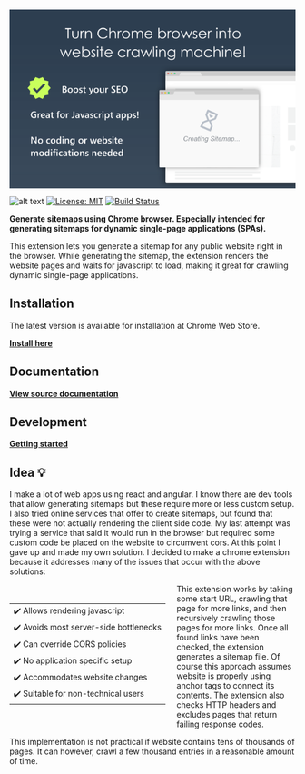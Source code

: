 
<img src="assets/img/promo/screenshot_1.png" alt="Sitemap Generator" style="display:table; margin:10px auto;" />
 
![alt text](https://img.shields.io/badge/latest-v0.0.3-8066d6.svg "version")
[![License: MIT](https://img.shields.io/badge/License-MIT-yellow.svg)](https://opensource.org/licenses/MIT)
[![Build Status](https://travis-ci.org/sneeakco/sitemap-generator.svg?branch=master)](https://travis-ci.org/sneeakco/sitemap-generator)

**Generate sitemaps using Chrome browser. Especially intended for generating sitemaps for dynamic single-page applications (SPAs).**

This extension lets you generate a sitemap for any public website right in the browser. While generating the sitemap, the extension renders the website pages and waits for javascript to load, making it great for crawling dynamic single-page applications.

## Installation

The latest version is available for installation at Chrome Web Store.

**[Install here](https://chrome.google.com/webstore/detail/hcnjemngcihnhncobgdgkkfkhmleapah "Sitemap Generator")**

## Documentation

**[View source documentation](https://sneeakco.github.io/sitemap-generator/documentation "Documentation")**

## Development

**[Getting started](https://sneeakco.github.io/sitemap-generator/development "Development")**

## Idea 💡

I make a lot of web apps using react and angular. I know there are dev tools that allow generating sitemaps but these require more or less custom setup. I also tried online services that offer to create sitemaps, but found that these were not actually rendering the client side code. My last attempt was trying a service that said it would run in the browser but required some custom code be placed on the website to circumvent cors. At this point I gave up and made my own solution. I decided to make a chrome extension because it addresses many of the issues that occur with the above solutions: 

<div style="float:left; padding: 20px 20px 20px 0;">
<table><tr><td>✔️ Allows rendering javascript</td></tr>
<tr><td>✔️ Avoids most server-side bottlenecks</td></tr>
<tr><td>✔️ Can override CORS policies</td></tr>
<tr><td>✔️ No application specific setup</td></tr>
<tr><td>✔️ Accommodates website changes</td></tr>
<tr><td>✔️ Suitable for non-technical users</td></tr></table></div>

This extension works by taking some start URL, crawling that page for more links, and then recursively crawling those pages for more links. Once all found links have been checked, the extension generates a sitemap file. Of course this approach assumes website is properly using anchor tags to connect its contents. The extension also checks HTTP headers and excludes pages that return failing response codes.

This implementation is not practical if website contains tens of thousands of pages. It can however, crawl a few thousand entries in a reasonable amount of time.
